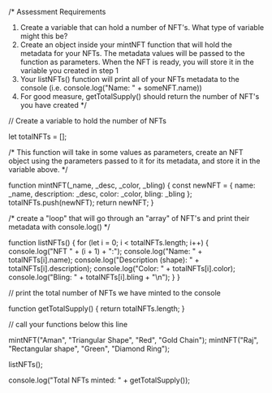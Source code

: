 /*
Assessment Requirements
1. Create a variable that can hold a number of NFT's. What type of variable might this be?
2. Create an object inside your mintNFT function that will hold the metadata for your NFTs. 
   The metadata values will be passed to the function as parameters. When the NFT is ready, 
   you will store it in the variable you created in step 1
3. Your listNFTs() function will print all of your NFTs metadata to the console (i.e. console.log("Name: " + someNFT.name))
4. For good measure, getTotalSupply() should return the number of NFT's you have created
*/

//  Create a variable to hold the number of NFTs

let totalNFTs = [];

/*  This function will take in some values as parameters, create an
    NFT object using the parameters passed to it for its metadata, 
    and store it in the variable above. */

function mintNFT(_name, _desc, _color, _bling) {
    const newNFT = {
        name: _name,
        description: _desc,
        color: _color,
        bling: _bling
    };
    totalNFTs.push(newNFT);
    return newNFT;
}

/* create a "loop" that will go through an "array" of NFT's
   and print their metadata with console.log() */

function listNFTs() {
    for (let i = 0; i < totalNFTs.length; i++) {
        console.log("NFT " + (i + 1) + ":");
        console.log("Name: " + totalNFTs[i].name);
        console.log("Description (shape): " + totalNFTs[i].description);
        console.log("Color: " + totalNFTs[i].color);
        console.log("Bling: " + totalNFTs[i].bling + "\n");
    }
}

// print the total number of NFTs we have minted to the console

function getTotalSupply() {
    return totalNFTs.length;
}

// call your functions below this line

mintNFT("Aman", "Triangular Shape", "Red", "Gold Chain");
mintNFT("Raj", "Rectangular shape", "Green", "Diamond Ring");

listNFTs();

console.log("Total NFTs minted: " + getTotalSupply());
